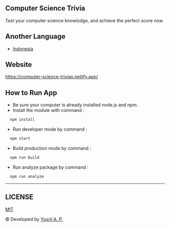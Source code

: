 ## Computer Science Trivia
Test your computer science knowlodge, and achieve the perfect score now.

## Another Language
- [Indonesia](./README_id.md)

## Website
https://computer-science-trivias.netlify.app/

## How to Run App
- Be sure your computer is already installed node.js and npm.
- Install the module with command : 
```bash 
  npm install
```
- Run developer mode by command :
```bash 
  npm start
```
- Build production mode by command :
```bash 
  npm run build
```
- Run analyze package by command :
```bash 
  npm run analyze
```

---
## LICENSE
[MIT](LICENSE.md)

© Developed by [Yusril A. P.](https://github.com/yusril-adr)